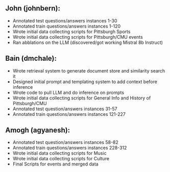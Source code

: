 ## John (johnbern):

- Annotated test questions/answers instances 1-30
- Annotated train questions/answers instances 1-120
- Wrote initial data collecting scripts for Pittsburgh Sports
- Wrote initial data collecting scripts for Pittsburgh/CMU events
- Ran abblations on the LLM (discovered/got working Mistral 8b Instruct)

## Bain (dmchale):

- Wrote retrieval system to generate document store and similarity search it
- Designed initial prompt and templating system to add context before inference
- Wrote code to pull LLM and do inference on prompts
- Wrote initial data collecting scripts for General Info and History of Pittsburgh/CMU
- Annotated test question/answers instances 31-57
- Annotated train questions/answers instances 121-227

## Amogh (agyanesh):

- Annotated test question/answers instances 58-82
- Annotated train questions/answers instances 228-312
- Wrote initial data collecting scripts for Music
- Wrote initial data collecting scripts for Culture
- Final Scripts for events and merged data
